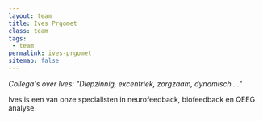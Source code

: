 ```yaml
---
layout: team
title: Ives Prgomet
class: team
tags:
 - team
permalink: ives-prgomet
sitemap: false
---
```

*Collega's over Ives: "Diepzinnig, excentriek, zorgzaam, dynamisch ..."*

Ives is een van onze specialisten in neurofeedback, biofeedback en QEEG analyse.